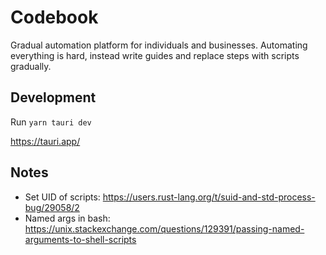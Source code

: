 # Codebook

Gradual automation platform for individuals and businesses. Automating everything is hard, instead write guides and replace steps with scripts gradually.

## Development

Run `yarn tauri dev`

https://tauri.app/

## Notes

- Set UID of scripts: https://users.rust-lang.org/t/suid-and-std-process-bug/29058/2
- Named args in bash: https://unix.stackexchange.com/questions/129391/passing-named-arguments-to-shell-scripts